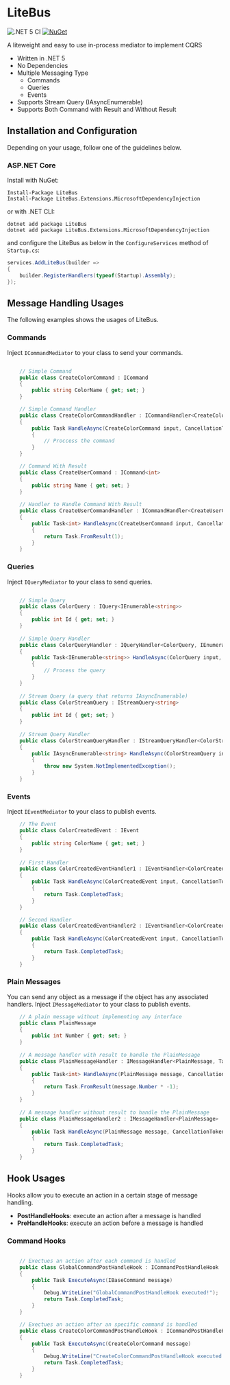 # LiteBus
![.NET 5 CI](https://github.com/mshfzd/LiteBus/workflows/.NET%205%20CI/badge.svg)
[![NuGet](https://img.shields.io/nuget/vpre/LiteBus.svg)](https://www.nuget.org/packages/LiteBus)



A liteweight and easy to use in-process mediator to implement CQRS

* Written in .NET 5
* No Dependencies
* Multiple Messaging Type
    * Commands
    * Queries
    * Events
* Supports Stream Query (IAsyncEnumerable)
* Supports Both Command with Result and Without Result

## Installation and Configuration 

Depending on your usage, follow one of the guidelines below.

### ASP.NET Core

Install with NuGet:

```
Install-Package LiteBus
Install-Package LiteBus.Extensions.MicrosoftDependencyInjection
```

or with .NET CLI:

```
dotnet add package LiteBus
dotnet add package LiteBus.Extensions.MicrosoftDependencyInjection
```

and configure the LiteBus as below in the `ConfigureServices` method of `Startup.cs`:

```c#
services.AddLiteBus(builder =>
{
    builder.RegisterHandlers(typeof(Startup).Assembly);
});
```

## Message Handling Usages

The following examples shows the usages of LiteBus.

### Commands

Inject ``ICommandMediator`` to your class to send your commands.

```c#

    // Simple Command
    public class CreateColorCommand : ICommand
    {
        public string ColorName { get; set; }
    }

    // Simple Command Handler
    public class CreateColorCommandHandler : ICommandHandler<CreateColorCommand>
    {
        public Task HandleAsync(CreateColorCommand input, CancellationToken cancellationToken = default)
        {
            // Proccess the command
        }
    }

    // Command With Result
    public class CreateUserCommand : ICommand<int>
    {
        public string Name { get; set; }
    }
    
    // Handler to Handle Command With Result
    public class CreateUserCommandHandler : ICommandHandler<CreateUserCommand, int>
    {
        public Task<int> HandleAsync(CreateUserCommand input, CancellationToken cancellationToken = default)
        {
            return Task.FromResult(1);
        }
    }

```

### Queries

Inject ``IQueryMediator`` to your class to send queries.

```C#

    // Simple Query
    public class ColorQuery : IQuery<IEnumerable<string>>
    {
        public int Id { get; set; }
    }
    
    // Simple Query Handler
    public class ColorQueryHandler : IQueryHandler<ColorQuery, IEnumerable<string>>
    {
        public Task<IEnumerable<string>> HandleAsync(ColorQuery input, CancellationToken cancellationToken = default)
        {
            // Process the query
        }
    }
    
    // Stream Query (a query that returns IAsyncEnumerable)
    public class ColorStreamQuery : IStreamQuery<string>
    {
        public int Id { get; set; }
    }
    
    // Stream Query Handler
    public class ColorStreamQueryHandler : IStreamQueryHandler<ColorStreamQuery, string>
    {
        public IAsyncEnumerable<string> HandleAsync(ColorStreamQuery input, CancellationToken cancellationToken = default)
        {
            throw new System.NotImplementedException();
        }
    }

```

### Events

Inject ``IEventMediator`` to your class to publish events.

```c#
    // The Event
    public class ColorCreatedEvent : IEvent
    {
        public string ColorName { get; set; }
    }
    
    // First Handler
    public class ColorCreatedEventHandler1 : IEventHandler<ColorCreatedEvent>
    {
        public Task HandleAsync(ColorCreatedEvent input, CancellationToken cancellationToken = default)
        {
            return Task.CompletedTask;
        }
    }

    // Second Handler
    public class ColorCreatedEventHandler2 : IEventHandler<ColorCreatedEvent>
    {
        public Task HandleAsync(ColorCreatedEvent input, CancellationToken cancellationToken = default)
        {
            return Task.CompletedTask;
        }
    }
```

### Plain Messages

You can send any object as a message if the object has any associated handlers.
Inject ``IMessageMediator`` to your class to publish events.

```c#
    // A plain message without implementing any interface
    public class PlainMessage
    {
        public int Number { get; set; }
    }
    
    // A message handler with result to handle the PlainMessage
    public class PlainMessageHandler : IMessageHandler<PlainMessage, Task<int>>
    {
        public Task<int> HandleAsync(PlainMessage message, CancellationToken cancellationToken = default)
        {
            return Task.FromResult(message.Number * -1);
        }
    }
    
    // A message handler without result to handle the PlainMessage
    public class PlainMessageHandler2 : IMessageHandler<PlainMessage>
    {
        public Task HandleAsync(PlainMessage message, CancellationToken cancellationToken = default)
        {
            return Task.CompletedTask;
        }
    }
```

## Hook Usages

Hooks allow you to execute an action in a certain stage of message handling.

* **PostHandleHooks**: execute an action after a message is handled
* **PreHandleHooks**: execute an action before a message is handled

### Command Hooks
```c#

    // Exectues an action after each command is handled
    public class GlobalCommandPostHandleHook : ICommandPostHandleHook
    {
        public Task ExecuteAsync(IBaseCommand message)
        {
            Debug.WriteLine("GlobalCommandPostHandleHook executed!");
            return Task.CompletedTask;
        }
    }

    // Exectues an action after an specific command is handled
    public class CreateColorCommandPostHandleHook : ICommandPostHandleHook<CreateColorCommand>
    {
        public Task ExecuteAsync(CreateColorCommand message)
        {
            Debug.WriteLine("CreateColorCommandPostHandleHook executed!");
            return Task.CompletedTask;
        }
    }
```